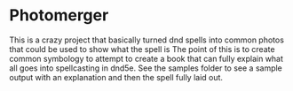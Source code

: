# Photomerger
This is a crazy project that basically turned dnd spells into common photos that could be used to show what the spell is
The point of this is to create common symbology to attempt to create a book that can fully explain what all goes into spellcasting in dnd5e.
See the samples folder to see a sample output with an explanation and then the spell fully laid out. 
